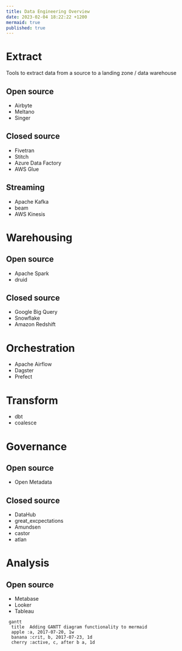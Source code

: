 ```yaml
---
title: Data Engineering Overview
date: 2023-02-04 18:22:22 +1200
mermaid: true
published: true
---
```


# Extract 

Tools to extract data from a source to a landing zone / data warehouse

## Open source 
- Airbyte 
- Meltano
- Singer 

## Closed source 
- Fivetran 
- Stitch 
- Azure Data Factory
- AWS Glue

## Streaming
- Apache Kafka
- beam
- AWS Kinesis 

# Warehousing

## Open source 
- Apache Spark
- druid

## Closed source 
- Google Big Query
- Snowflake
- Amazon Redshift

# Orchestration
- Apache Airflow
- Dagster
- Prefect

# Transform 
- dbt
- coalesce

# Governance 

## Open source 
- Open Metadata

## Closed source
- DataHub
- great_excpectations
- Amundsen
- castor
- atlan

# Analysis

## Open source
- Metabase
- Looker
- Tableau

```mermaid
 gantt
  title  Adding GANTT diagram functionality to mermaid
  apple :a, 2017-07-20, 1w
  banana :crit, b, 2017-07-23, 1d
  cherry :active, c, after b a, 1d
```

